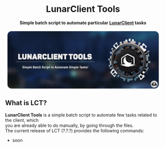 <h1 align="center">
    LunarClient Tools
</h1>
<p align="center">
    <strong>Simple batch script to automate particular <a href="https://lunarclient.com">LunarClient</a> tasks</strong>
</p>
<p align="center">
    <img align=center src=".github/images/lct_banner.png" width="900" alt="banner"></br>
</p>

  ## What is LCT?
  **LunarClient Tools** is a simple batch script to automate few tasks related to the client, which </br> you are already able to do manually, by going through the files. </br> The current release of LCT (?.?.?) provides the following commands: </br>
  - soon